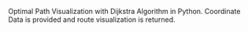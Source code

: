 Optimal Path Visualization with Dijkstra Algorithm in Python. 
Coordinate Data is provided and route visualization is returned.
